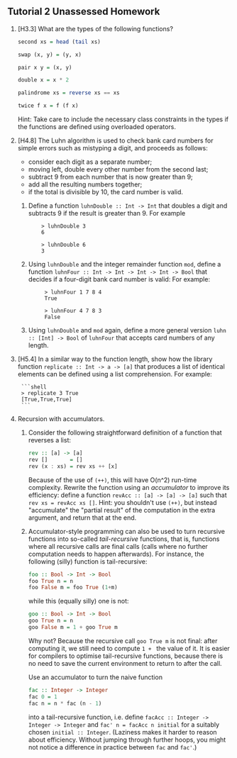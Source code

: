 ## Tutorial 2 Unassessed Homework

 1. [H3.3] What are the types of the following functions?

     ```haskell
     second xs = head (tail xs)

     swap (x, y) = (y, x)

     pair x y = (x, y)

     double x = x * 2

     palindrome xs = reverse xs == xs

     twice f x = f (f x)
     ```

     Hint: Take care to include the necessary class constraints in the
     types if the functions are defined using overloaded operators.

 2. [H4.8] The Luhn algorithm is used to check bank card numbers for
    simple errors such as mistyping a digit, and proceeds as follows:

      * consider each digit as a separate number;
      * moving left, double every other number from the second last;
      * subtract 9 from each number that is now greater than 9;
      * add all the resulting numbers together;
      * if the total is divisible by 10, the card number is valid.

      1.  Define a function `luhnDouble :: Int -> Int` that doubles a digit
          and subtracts 9 if the result is greater than 9. For example

                  > luhnDouble 3
                  6

                  > luhnDouble 6
                  3

      2. Using `luhnDouble` and the integer remainder function `mod`, define a function `luhnFour :: Int -> Int -> Int -> Int -> Bool` that decides if a four-digit bank card number is valid: For example:

                  > luhnFour 1 7 8 4
                  True

                  > luhnFour 4 7 8 3
                  False

      3. Using `luhnDouble` and `mod` again, define a more general version `luhn :: [Int] -> Bool` of `luhnFour` that accepts card numbers of any length.

 3. [H5.4] In a similar way to the function length, show how the library function `replicate :: Int -> a -> [a]` that produces a list of identical elements can be defined using a list comprehension. For example:

         ```shell
         > replicate 3 True
         [True,True,True]
         ```

 4. Recursion with accumulators.

     1. Consider the following straightforward definition of a function that reverses a list:

        ```haskell
        rev :: [a] -> [a]
        rev []       = []
        rev (x : xs) = rev xs ++ [x]
        ```

        Because of the use of `(++)`, this will have O(n^2) run-time complexity. Rewrite the function using an *accumulator* to improve its efficiency: define a function `revAcc :: [a] -> [a] -> [a]` such that `rev xs = revAcc xs []`. Hint: you shouldn't use `(++)`, but instead "accumulate" the "partial result" of the computation in the extra argument, and return that at the end.

     2. Accumulator-style programming can also be used to turn recursive functions into so-called *tail-recursive* functions, that is, functions where all recursive calls are final calls (calls where no further computation needs to happen afterwards). For instance, the following (silly) function is tail-recursive:

        ```haskell
        foo :: Bool -> Int -> Bool
        foo True n = n
        foo False m = foo True (1+m)
        ```

        while this (equally silly) one is not:

        ```haskell
        goo :: Bool -> Int -> Bool
        goo True n = n
        goo False m = 1 + goo True m
        ```

        Why not? Because the recursive call `goo True m` is not final: after computing it, we still need to compute `1 + ` the value of it. It is easier for compilers to optimise tail-recursive functions, because there is no need to save the current environment to return to after the call.

        Use an accumulator to turn the naive function

        ```haskell
        fac :: Integer -> Integer
        fac 0 = 1
        fac n = n * fac (n - 1)
        ```

        into a tail-recursive function, i.e. define `facAcc :: Integer -> Integer -> Integer` and `fac' n = facAcc n initial` for a suitably chosen `initial :: Integer`. (Laziness makes it harder to reason about efficiency. Without jumping through further hoops, you might not notice a difference in practice between `fac` and `fac'`.)
